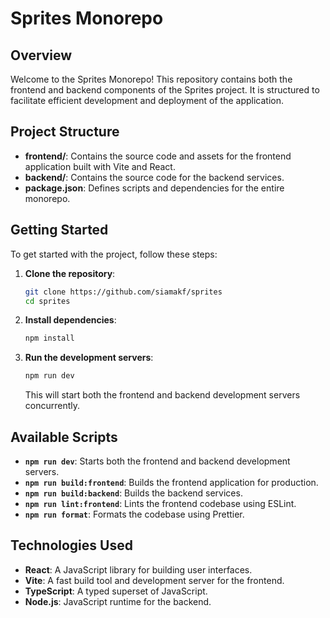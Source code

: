 # Sprites Monorepo

## Overview

Welcome to the Sprites Monorepo! This repository contains both the frontend and backend components of the Sprites project. It is structured to facilitate efficient development and deployment of the application.

## Project Structure

- **frontend/**: Contains the source code and assets for the frontend application built with Vite and React.
- **backend/**: Contains the source code for the backend services.
- **package.json**: Defines scripts and dependencies for the entire monorepo.

## Getting Started

To get started with the project, follow these steps:

1. **Clone the repository**:

   ```bash
   git clone https://github.com/siamakf/sprites
   cd sprites
   ```

2. **Install dependencies**:

   ```bash
   npm install
   ```

3. **Run the development servers**:

   ```bash
   npm run dev
   ```

   This will start both the frontend and backend development servers concurrently.

## Available Scripts

- **`npm run dev`**: Starts both the frontend and backend development servers.
- **`npm run build:frontend`**: Builds the frontend application for production.
- **`npm run build:backend`**: Builds the backend services.
- **`npm run lint:frontend`**: Lints the frontend codebase using ESLint.
- **`npm run format`**: Formats the codebase using Prettier.

## Technologies Used

- **React**: A JavaScript library for building user interfaces.
- **Vite**: A fast build tool and development server for the frontend.
- **TypeScript**: A typed superset of JavaScript.
- **Node.js**: JavaScript runtime for the backend.
